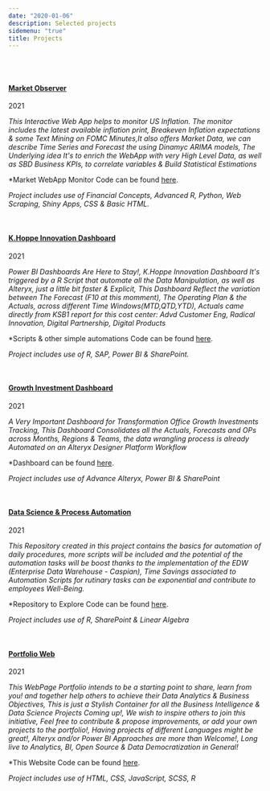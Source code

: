 ```yaml
---
date: "2020-01-06"
description: Selected projects
sidemenu: "true"
title: Projects
---
```



<br />
<br />


#### [ **Market Observer** ](https://andresgarcia.shinyapps.io/SBD_MarketObserver/)
2021

*This Interactive Web App helps to monitor US Inflation. The monitor includes the latest available inflation print, Breakeven Inflation expectations & some Text Mining on FOMC Minutes,It also offers Market Data, we can describe Time Series and Forecast the using Dinamyc ARIMA models, The Underlying idea It's to enrich the WebApp with very High Level Data, as well as SBD Business KPIs, to correlate variables & Build Statistical Estimations*

*Market WebApp Monitor Code can be found [here](https://github.com/Aggarch/sbd_market_overview).

*Project includes use of Financial Concepts, Advanced R, Python, Web Scraping, Shiny Apps, CSS & Basic HTML.* 

<br />


#### [<div style="text-align: justify"> **K.Hoppe Innovation Dashboard**</div>](https://app.powerbi.com/groups/me/reports/43b3007f-b812-4d9f-9e30-a8bc36ef5461/ReportSection1e62e6a1e0c4de19d50c)
2021

*Power BI Dashboards Are Here to Stay!, K.Hoppe Innovation Dashboard It's triggered by a R Script that automate all the Data Manipulation, as well as Alteryx, just a little bit faster & Explicit, This Dashboard Reflect the variation between The Forecast (F10 at this momment), The Operating Plan & the Actuals, across different Time Windows(MTD,QTD,YTD), Actuals came directly from KSB1 report for this cost center: Advd Customer Eng, Radical Innovation, Digital Partnership, Digital Products*


*Scripts & other simple automations Code can be found [here](https://github.com/Aggarch/sbd_gts_analytics).

*Project includes use of R, SAP, Power BI & SharePoint.* 


<br />

#### [<div style="text-align: justify">**Growth Investment Dashboard**</div>](https://app.powerbi.com/groups/9f82e39d-3e34-423b-ba3c-99ba9d84f79e/reports/967d0dd2-186f-4068-b556-29652363c728/ReportSection43059c9d55380fd42288)
2021

*A Very Important Dashboard for Transformation Office Growth Investments Tracking, This Dashboard Consolidates all the Actuals, Forecasts and OPs across Months, Regions & Teams, the data wrangling process is already Automated on an Alteryx Designer Platform Workflow*

*Dashboard can be found [here](https://app.powerbi.com/groups/9f82e39d-3e34-423b-ba3c-99ba9d84f79e/reports/967d0dd2-186f-4068-b556-29652363c728/ReportSection43059c9d55380fd42288).

*Project includes use of Advance Alteryx, Power BI & SharePoint* 


<br />

#### [<div style="text-align: justify">**Data Science & Process Automation**</div>](https://github.com/Aggarch/sbd_gts_analytics)
2021

*This Repository created in this project contains the basics for automation of daily procedures, more scripts will be included and the potential of the automation tasks will be boost thanks to the implementation of the EDW (Enterprise Data Warehouse - Caspian), Time Savings associated to Automation Scripts for rutinary tasks can be exponential and contribute to employees Well-Being.*

*Repository to Explore Code can be found [here](https://github.com/Aggarch/sbd_gts_analytics).

*Project includes use of R, SharePoint & Linear Algebra* 

<br />



#### [<div style="text-align: justify">**Portfolio Web**</div>](https://github.com/Aggarch/SBD_FPA)
2021

*This WebPage Portfolio intends to be a starting point to share, learn from you! and together help others to achieve their Data Analytics & Business Objectives, This is just a Stylish Container for all the Business Intelligence & Data Science Projects Coming up!,  We wish to inspire others to join this initiative, Feel free to contribute & propose improvements, or add your own projects to the portfolio!, Having projects of different Languages might be great!, Alteryx and/or Power BI Approaches are more than Welcome!,  Long live to Analytics, BI, Open Source & Data Democratization in General!*

*This Website Code can be found [here](https://github.com/Aggarch/SBD_FPA).

*Project includes use of HTML, CSS, JavaScript, SCSS, R* 

<br />

